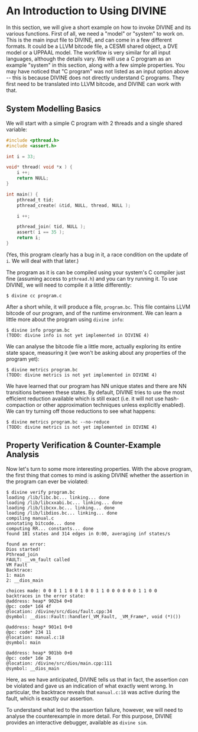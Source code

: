 An Introduction to Using DIVINE
===============================

In this section, we will give a short example on how to invoke DIVINE and its
various functions. First of all, we need a "model" or "system" to work on. This
is the main input file to DIVINE, and can come in a few different formats. It
could be a LLVM bitcode file, a CESMI shared object, a DVE model or a UPPAAL
model. The workflow is very similar for all input languages, although the
details vary. We will use a C program as an example "system" in this section,
along with a few simple properties. You may have noticed that "C program" was
not listed as an input option above -- this is because DIVINE does not directly
understand C programs. They first need to be translated into LLVM bitcode, and
DIVINE can work with that.

System Modelling Basics
-----------------------

We will start with a simple C program with 2 threads and a single shared
variable:

~~~~~~~~~~~~~~~~~~~~~~~~~~~~~~~~~~~~~~~~~~~~~~~~~~~~~~~~~~~~ {.C .numberLines}
#include <pthread.h>
#include <assert.h>

int i = 33;

void* thread( void *x ) {
    i ++;
    return NULL;
}

int main() {
    pthread_t tid;
    pthread_create( &tid, NULL, thread, NULL );

    i ++;

    pthread_join( tid, NULL );
    assert( i == 35 );
    return i;
}
~~~~~~~~~~~~~~~~~~~~~~~~~~~~~~~~~~~~~~~~~~~~~~~~~~~~~~~~~~~~~~~~~~~~~~~~~~~~~~

(Yes, this program clearly has a bug in it, a race condition on the update of
`i`. We will deal with that later.)

The program as it is can be compiled using your system's C compiler just fine
(assuming access to `pthread.h`) and you can try running it. To use DIVINE, we
will need to compile it a little differently:

    $ divine cc program.c

After a short while, it will produce a file, `program.bc`. This file contains
LLVM bitcode of our program, and of the runtime environment. We can learn a
little more about the program using `divine info`:

    $ divine info program.bc
    (TODO: divine info is not yet implemented in DIVINE 4)

We can analyse the bitcode file a little more, actually exploring its entire
state space, measuring it (we won't be asking about any properties of the
program yet):

    $ divine metrics program.bc
    (TODO: divine metrics is not yet implemented in DIVINE 4)

We have learned that our program has NN unique states and there are NN
transitions between these states. By default, DIVINE tries to use the most
efficient reduction available which is still exact (i.e. it will not use
hash-compaction or other approximation techniques unless explicitly enabled).
We can try turning off those reductions to see what happens:

    $ divine metrics program.bc --no-reduce
    (TODO: divine metrics is not yet implemented in DIVINE 4)

Property Verification & Counter-Example Analysis
------------------------------------------------

Now let's turn to some more interesting properties. With the above program, the
first thing that comes to mind is asking DIVINE whether the assertion in the
program can ever be violated:

    $ divine verify program.bc
    loading /lib/libc.bc... linking... done
    loading /lib/libcxxabi.bc... linking... done
    loading /lib/libcxx.bc... linking... done
    loading /lib/libdios.bc... linking... done
    compiling manual.c
    annotating bitcode... done
    computing RR... constants... done
    found 181 states and 314 edges in 0:00, averaging inf states/s
    
    found an error:
    Dios started!
    Pthread_join
    FAULT: __vm_fault called
    VM Fault
    Backtrace:
    1: main
    2: __dios_main
    
    choices made: 0 0 0 1 1 0 0 1 0 0 1 1 0 0 0 0 0 0 1 1 0 0
    backtraces in the error state:
    @address: heap* 902b4 0+0
    @pc: code* 1d4 4f
    @location: /divine/src/dios/fault.cpp:34
    @symbol: __dios::Fault::handler(_VM_Fault, _VM_Frame*, void (*)())
    
    @address: heap* 901e1 0+0
    @pc: code* 234 11
    @location: manual.c:18
    @symbol: main
    
    @address: heap* 901bb 0+0
    @pc: code* 1de 26
    @location: /divine/src/dios/main.cpp:111
    @symbol: __dios_main

Here, as we have anticipated, DIVINE tells us that in fact, the assertion *can*
be violated and gave us an indication of what exactly went wrong. In
particular, the backtrace reveals that `manual.c:18` was active during the
fault, which is exactly our assertion.

To understand what led to the assertion failure, however, we will need to
analyse the counterexample in more detail. For this purpose, DIVINE provides an
interactive debugger, available as `divine sim`.
